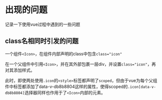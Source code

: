 # 出现的问题

记录一下使用vue过程中遇到的一些问题

## class名相同时引发的问题

一个组件`<Icon>`，在组件内部声明的class中包含`class="icon"`

在一个父组件中引用`<Icon>`，并在其外部包裹一层div，并设置`class="icon"`，再对其添加样式。

此时，即使两处使用`.icon`的`<style>`标签都声明了`scoped`，但由于vue为每个父组件中标签都添加了data-v-db8b8804这样的属性，使得scoped的`.icon[data-v-db8b8804]`选择器同样也作用于了`<Icon>`内部的元素。